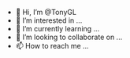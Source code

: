 - 👋 Hi, I’m @TonyGL
- 👀 I’m interested in ...
- 🌱 I’m currently learning ...
- 💞️ I’m looking to collaborate on ...
- 📫 How to reach me ...

<!---
TonyGL/TonyGL is a ✨ special ✨ repository because its `README.md` (this file) appears on your GitHub profile.
You can click the Preview link to take a look at your changes.
--->
